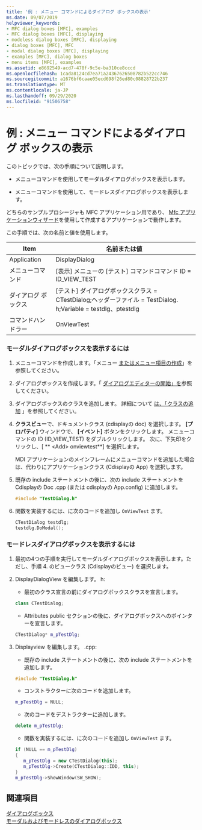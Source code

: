 ```yaml
---
title: '例 : メニュー コマンドによるダイアログ ボックスの表示'
ms.date: 09/07/2019
helpviewer_keywords:
- MFC dialog boxes [MFC], examples
- MFC dialog boxes [MFC], displaying
- modeless dialog boxes [MFC], displaying
- dialog boxes [MFC], MFC
- modal dialog boxes [MFC], displaying
- examples [MFC], dialog boxes
- menu items [MFC], examples
ms.assetid: e8692549-acd7-478f-9c5e-ba310ce8cccd
ms.openlocfilehash: 1cada8124cd7ea71a24367626508782b522cc746
ms.sourcegitcommit: a1676bf6caae05ecd698f26ed80c08828722b237
ms.translationtype: MT
ms.contentlocale: ja-JP
ms.lasthandoff: 09/29/2020
ms.locfileid: "91506758"
---
```

# <a name="example-displaying-a-dialog-box-via-a-menu-command"></a>例 : メニュー コマンドによるダイアログ ボックスの表示

このトピックでは、次の手順について説明します。

- メニューコマンドを使用してモーダルダイアログボックスを表示します。

- メニューコマンドを使用して、モードレスダイアログボックスを表示します。

どちらのサンプルプロシージャも MFC アプリケーション用であり、 [Mfc アプリケーションウィザード](reference/mfc-application-wizard.md)を使用して作成するアプリケーションで動作します。

この手順では、次の名前と値を使用します。

|Item|名前または値|
|----------|-------------------|
|Application|DisplayDialog|
|メニューコマンド|[表示] メニューの [テスト] コマンドコマンド ID = ID_VIEW_TEST|
|ダイアログ ボックス|[テスト] ダイアログボックスクラス = CTestDialog;ヘッダーファイル = TestDialog. h;Variable = testdlg、ptestdlg|
|コマンドハンドラー|OnViewTest|

### <a name="to-display-a-modal-dialog-box"></a>モーダルダイアログボックスを表示するには

1. メニューコマンドを作成します。「メニュー [またはメニュー項目の作成](../windows/menu-editor.md)」を参照してください。

1. ダイアログボックスを作成します。「 [ダイアログエディターの開始」を](../windows/creating-a-new-dialog-box.md)参照してください。

1. ダイアログボックスのクラスを追加します。 詳細について [は、「クラスの追加](../ide/adding-a-class-visual-cpp.md) 」を参照してください。

1. **クラスビュー**で、ドキュメントクラス (cdisplayの doc) を選択します。 **[プロパティ]** ウィンドウで、 **[イベント]** ボタンをクリックします。 メニューコマンドの ID (ID_VIEW_TEST) をダブルクリックします。 次に、下矢印をクリックし、[ ** \<Add> onviewtest**] を選択します。

   MDI アプリケーションのメインフレームにメニューコマンドを追加した場合は、代わりにアプリケーションクラス (Cdisplayの App) を選択します。

1. 既存の include ステートメントの後に、次の include ステートメントを Cdisplayの Doc .cpp (または cdisplayの App.config) に追加します。

   ```cpp
   #include "TestDialog.h"
   ```

1. 関数を実装するには、に次のコードを追加し `OnViewTest` ます。

   ```cpp
   CTestDialog testdlg;
   testdlg.DoModal();
   ```

### <a name="to-display-a-modeless-dialog-box"></a>モードレスダイアログボックスを表示するには

1. 最初の4つの手順を実行してモーダルダイアログボックスを表示します。ただし、手順 4. のビュークラス (Cdisplayのビュー) を選択します。

1. DisplayDialogView を編集します。 h:

   - 最初のクラス宣言の前にダイアログボックスクラスを宣言します。

   ```cpp
   class CTestDialog;
   ```

   - Attributes public セクションの後に、ダイアログボックスへのポインターを宣言します。

   ```cpp
   CTestDialog* m_pTestDlg;
   ```

1. Displayview を編集します。 .cpp:

   - 既存の include ステートメントの後に、次の include ステートメントを追加します。

   ```cpp
   #include "TestDialog.h"
   ```

   - コンストラクターに次のコードを追加します。

   ```cpp
   m_pTestDlg = NULL;
   ```

   - 次のコードをデストラクターに追加します。

   ```cpp
   delete m_pTestDlg;
   ```

   - 関数を実装するには、に次のコードを追加し `OnViewTest` ます。

   ```cpp
   if (NULL == m_pTestDlg)
   {
      m_pTestDlg = new CTestDialog(this);
      m_pTestDlg->Create(CTestDialog::IDD, this);
   }
   m_pTestDlg->ShowWindow(SW_SHOW);
   ```

## <a name="see-also"></a>関連項目

[ダイアログボックス](dialog-boxes.md)<br/>
[モーダルおよびモードレスのダイアログボックス](modal-and-modeless-dialog-boxes.md)
